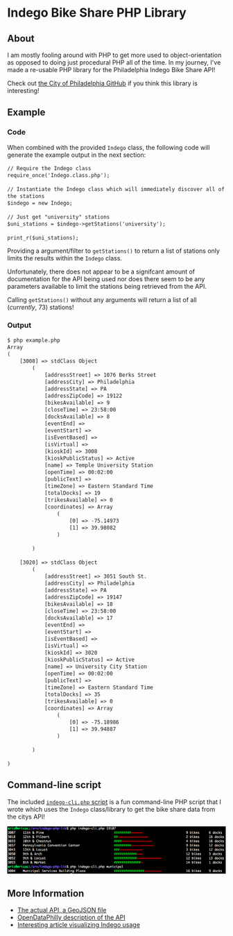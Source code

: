 Indego Bike Share PHP Library
==============================

About
-----

I am mostly fooling around with PHP to get more used to object-orientation as opposed to doing just procedural PHP all of the time. In my journey, I've made a re-usable PHP library for the Philadelphia Indego Bike Share API!

Check out [the City of Philadelphia GitHub](https://github.com/CityOfPhiladelphia) if you think this library is interesting!


Example
-------

### Code

When combined with the provided `Indego` class, the following code will generate the example output in the next section:

	// Require the Indego class
	require_once('Indego.class.php');

	// Instantiate the Indego class which will immediately discover all of the stations
	$indego = new Indego;

	// Just get "university" stations
	$uni_stations = $indego->getStations('university');

	print_r($uni_stations);


Providing a argument/filter to `getStations()` to return a list of stations only limits the results within the `Indego` class.

Unfortunately, there does not appear to be a signifcant amount of documentation for the API being used nor does there seem to be any parameters available to limit the stations being retrieved from the API.

Calling `getStations()` without any arguments will return a list of all (*currently*, 73) stations!

### Output

    $ php example.php
    Array
    (
        [3008] => stdClass Object
            (
                [addressStreet] => 1076 Berks Street
                [addressCity] => Philadelphia
                [addressState] => PA
                [addressZipCode] => 19122
                [bikesAvailable] => 9
                [closeTime] => 23:58:00
                [docksAvailable] => 8
                [eventEnd] =>
                [eventStart] =>
                [isEventBased] =>
                [isVirtual] =>
                [kioskId] => 3008
                [kioskPublicStatus] => Active
                [name] => Temple University Station
                [openTime] => 00:02:00
                [publicText] =>
                [timeZone] => Eastern Standard Time
                [totalDocks] => 19
                [trikesAvailable] => 0
                [coordinates] => Array
                    (
                        [0] => -75.14973
                        [1] => 39.98082
                    )

            )

        [3020] => stdClass Object
            (
                [addressStreet] => 3051 South St.
                [addressCity] => Philadelphia
                [addressState] => PA
                [addressZipCode] => 19147
                [bikesAvailable] => 18
                [closeTime] => 23:58:00
                [docksAvailable] => 17
                [eventEnd] =>
                [eventStart] =>
                [isEventBased] =>
                [isVirtual] =>
                [kioskId] => 3020
                [kioskPublicStatus] => Active
                [name] => University City Station
                [openTime] => 00:02:00
                [publicText] =>
                [timeZone] => Eastern Standard Time
                [totalDocks] => 35
                [trikesAvailable] => 0
                [coordinates] => Array
                    (
                        [0] => -75.18986
                        [1] => 39.94887
                    )

            )

    )


Command-line script
--------------------

The included [`indego-cli.php` script](https://github.com/ericoc/indego-php-lib/blob/master/indego-cli.php) is a fun command-line PHP script that I wrote which uses the `Indego` class/library to get the bike share data from the citys API!

![Indego PHP Library CLI screenshot](https://raw.githubusercontent.com/ericoc/indego-php-lib/master/cli.png "Indego PHP Library CLI screenshot")


More Information
----------------
* [The actual API, a GeoJSON file](https://www.rideindego.com/stations/json/)
* [OpenDataPhilly description of the API](https://www.opendataphilly.org/dataset/bike-share-stations)
* [Interesting article visualizing Indego usage](http://www.randalolson.com/2015/09/05/visualizing-indego-bike-share-usage-patterns-in-philadelphia-part-2/)
